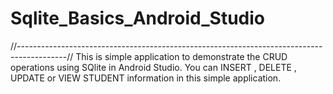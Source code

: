 # Sqlite_Basics_Android_Studio
//------------------------------------------------------------------------------------------//
This is simple application to demonstrate the CRUD operations using SQlite in Android Studio.
You can  INSERT , DELETE , UPDATE or VIEW STUDENT information in this simple application.
